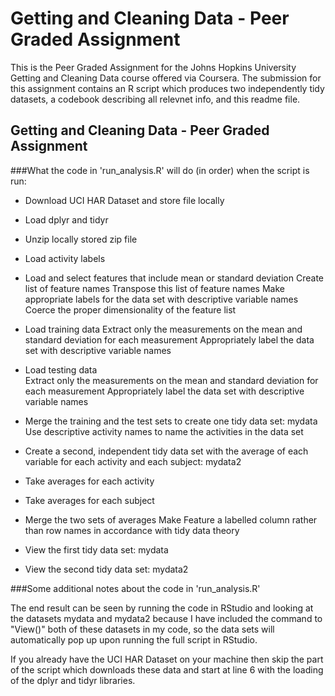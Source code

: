 # Getting and Cleaning Data - Peer Graded Assignment

This is the Peer Graded Assignment for the Johns Hopkins University Getting and Cleaning Data 
course offered via Coursera.
The submission for this assignment contains an R script which produces two independently tidy 
datasets, a codebook describing all relevnet info, and this readme file.

## Getting and Cleaning Data - Peer Graded Assignment
###What the code in 'run_analysis.R' will do (in order) when the script is run:

- Download UCI HAR Dataset and store file locally

- Load dplyr and tidyr

- Unzip locally stored zip file

- Load activity labels

- Load and select features that include mean or standard deviation
   Create list of feature names
   Transpose this list of feature names
   Make appropriate labels for the data set with descriptive variable names
   Coerce the proper dimensionality of the feature list

- Load training data
   Extract only the measurements on the mean and standard deviation for each measurement
   Appropriately label the data set with descriptive variable names

- Load testing data  
   Extract only the measurements on the mean and standard deviation for each measurement
   Appropriately label the data set with descriptive variable names

- Merge the training and the test sets to create one tidy data set: mydata
   Use descriptive activity names to name the activities in the data set

- Create a second, independent tidy data set with the average of each variable for each activity and each subject: mydata2

- Take averages for each activity

- Take averages for each subject

- Merge the two sets of averages
   Make Feature a labelled column rather than row names in accordance with tidy data theory

- View the first tidy data set: mydata

- View the second tidy data set: mydata2
  
###Some additional notes about the code in 'run_analysis.R'

The end result can be seen by running the code in RStudio and looking at the datasets
mydata and mydata2 because I have included the command to "View()" both of these datasets in 
my code, so the data sets will automatically pop up upon running the full script in RStudio.

If you already have the UCI HAR Dataset on your machine then skip the part of the script 
which downloads these data and start at line 6 with the loading of the dplyr and tidyr libraries.
